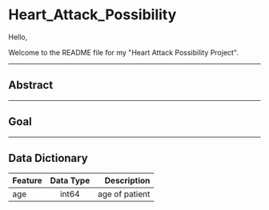 # Heart_Attack_Possibility


Hello,

Welcome to the README file for my "Heart Attack Possibility Project".


___________________________
## Abstract



____________________________
## Goal




____________________________

## Data Dictionary

|   Feature      |  Data Type   | Description    |
| :------------- | :----------: | -----------: |
| age | int64 | age of patient|

